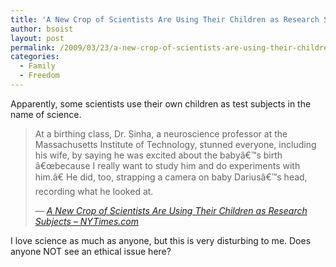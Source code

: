 ```yaml
---
title: 'A New Crop of Scientists Are Using Their Children as Research Subjects &#8211; NYTimes.com'
author: bsoist
layout: post
permalink: /2009/03/23/a-new-crop-of-scientists-are-using-their-children-as-research-subjects-nytimescom/
categories:
  - Family
  - Freedom
---
```

Apparently, some scientists use their own children as test subjects in the name of science.

> At a birthing class, Dr. Sinha, a neuroscience professor at the Massachusetts Institute of Technology, stunned everyone, including his wife, by saying he was excited about the babyâ€™s birth â€œbecause I really want to study him and do experiments with him.â€ He did, too, strapping a camera on baby Dariusâ€™s head, recording what he looked at.
> 
> <cite> &#8212; <a href="http://www.nytimes.com/2009/01/18/science/18kids.html?_r=1&ref=todayspaper">A New Crop of Scientists Are Using Their Children as Research Subjects &#8211; NYTimes.com</a></cite>

I love science as much as anyone, but this is very disturbing to me. Does anyone NOT see an ethical issue here?